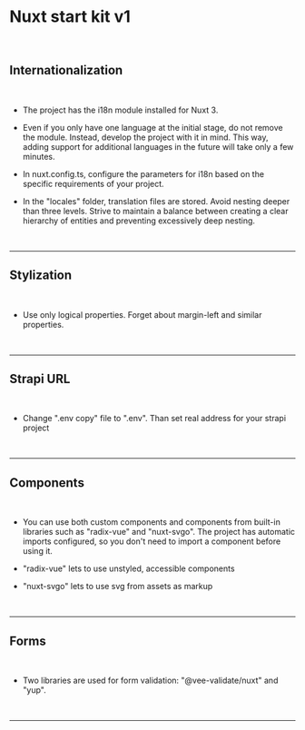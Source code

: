 # Nuxt start kit v1

<br/>

## Internationalization

<br/>

- The project has the i18n module installed for Nuxt 3.

- Even if you only have one language at the initial stage, do not remove the module. Instead, develop the project with it in mind. This way, adding support for additional languages in the future will take only a few minutes.

- In nuxt.config.ts, configure the parameters for i18n based on the specific requirements of your project.

- In the "locales" folder, translation files are stored. Avoid nesting deeper than three levels. Strive to maintain a balance between creating a clear hierarchy of entities and preventing excessively deep nesting.

<br/>
<hr/>

## Stylization

<br/>

- Use only logical properties. Forget about margin-left and similar properties.
<br/>
<hr/>

## Strapi URL

<br/>

- Change ".env copy" file to ".env". Than set real address for your strapi project
<br/>
<hr/>

## Components

<br/>

- You can use both custom components and components from built-in libraries such as "radix-vue" and "nuxt-svgo". The project has automatic imports configured, so you don't need to import a component before using it.

- "radix-vue" lets to use unstyled, accessible components

- "nuxt-svgo" lets to use svg from assets as markup
<br/>
<hr/>

## Forms

<br/>

- Two libraries are used for form validation: "@vee-validate/nuxt" and "yup".
<br/>
<hr/>
